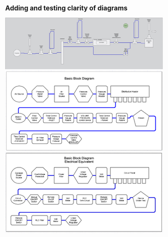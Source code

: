 ## Adding and testing clarity of diagrams

![Diagram 1](PipeView.jpg)
![Block Diagram](BlockDiagramv1.1.png)
![EE Equivalent](EEequivalent.jpg)
